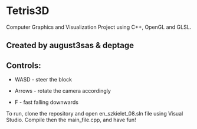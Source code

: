 # Tetris3D
Computer Graphics and Visualization Project using C++, OpenGL and GLSL.

## Created by august3sas &amp; deptage

## Controls:

- WASD - steer the block

- Arrows - rotate the camera accordingly

- F - fast falling downwards
  

To run, clone the repository and open en_szkielet_08.sln file using Visual Studio. Compile then the main_file.cpp, and have fun!
